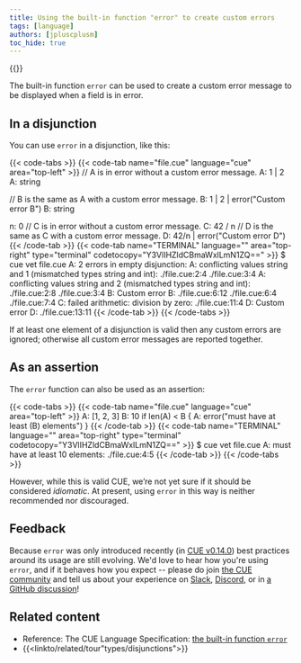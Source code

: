 ```yaml
---
title: Using the built-in function "error" to create custom errors
tags: [language]
authors: [jpluscplusm]
toc_hide: true
---
```

{{<sidenote text="Requires CUE v0.14.0 or later" >}}

The built-in function `error` can be used to create a custom error message to
be displayed when a field is in error.

<!--more-->

## In a disjunction

You can use `error` in a disjunction, like this:

{{< code-tabs >}}
{{< code-tab name="file.cue" language="cue" area="top-left" >}}
// A is in error without a custom error message.
A: 1 | 2
A: string

// B is the same as A with a custom error message.
B: 1 | 2 | error("Custom error B")
B: string

n: 0
// C is in error without a custom error message.
C: 42 / n
// D is the same as C with a custom error message.
D: 42/n | error("Custom error D")
{{< /code-tab >}}
{{< code-tab name="TERMINAL" language="" area="top-right" type="terminal" codetocopy="Y3VlIHZldCBmaWxlLmN1ZQ==" >}}
$ cue vet file.cue
A: 2 errors in empty disjunction:
A: conflicting values string and 1 (mismatched types string and int):
    ./file.cue:2:4
    ./file.cue:3:4
A: conflicting values string and 2 (mismatched types string and int):
    ./file.cue:2:8
    ./file.cue:3:4
B: Custom error B:
    ./file.cue:6:12
    ./file.cue:6:4
    ./file.cue:7:4
C: failed arithmetic: division by zero:
    ./file.cue:11:4
D: Custom error D:
    ./file.cue:13:11
{{< /code-tab >}}
{{< /code-tabs >}}

If at least one element of a disjunction is valid then any custom errors are ignored;
otherwise all custom error messages are reported together.

## As an assertion

The `error` function can also be used as an assertion:

{{< code-tabs >}}
{{< code-tab name="file.cue" language="cue" area="top-left" >}}
A: [1, 2, 3]
B: 10
if len(A) < B {
	A: error("must have at least \(B) elements")
}
{{< /code-tab >}}
{{< code-tab name="TERMINAL" language="" area="top-right" type="terminal" codetocopy="Y3VlIHZldCBmaWxlLmN1ZQ==" >}}
$ cue vet file.cue
A: must have at least 10 elements:
    ./file.cue:4:5
{{< /code-tab >}}
{{< /code-tabs >}}

However,
while this is valid CUE, we’re not yet sure if it should be considered *idiomatic*.
At present, using `error` in this way is neither recommended nor discouraged.

## Feedback

Because `error` was only introduced recently
(in [CUE v0.14.0](/releases/v0.14.0))
best practices around its usage are still evolving.
We'd love to hear how you're using `error`, and if it behaves how you expect --
please do join
[the CUE community](/community/) and tell us about your experience on
[Slack](/s/slack),
[Discord](/s/discord), or in
[a GitHub discussion](/discussions/)!

## Related content

- Reference: The CUE Language Specification:
  [the built-in function `error`]({{<relref"docs/reference/spec#error">}})
- {{<linkto/related/tour"types/disjunctions">}}
